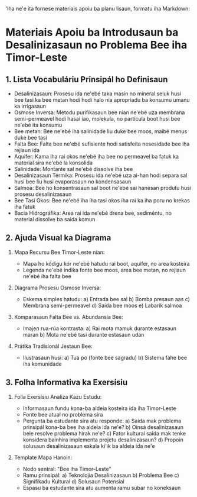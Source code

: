 'Iha ne'e ita fornese materiais apoiu ba planu lisaun, formatu iha Markdown:

# Materiais Apoiu ba Introdusaun ba Desalinizasaun no Problema Bee iha Timor-Leste

## 1. Lista Vocabuláriu Prinsipál ho Definisaun

- Desalinizasaun: Prosesu ida ne'ebé taka masin no mineral seluk husi bee tasi ka bee metan hodi hodi halo nia apropriadu ba konsumu umanu ka irrigasaun
- Osmose Inversa: Metodu purifikasaun bee nian ne'ebé uza membrana semi-permeavel hodi hasai iao, molekula, no partícula boot husi bee ne'ebé ita konsumu
- Bee metan: Bee ne'ebé iha salinidade liu duke bee moos, maibé menus duke bee tasi
- Falta Bee: Falta bee ne'ebé sufisiente hodi satisfeita nesesidade bee iha rejiaun ida
- Aquifer: Kama iha rai okos ne'ebé iha bee no permeavel ba fatuk ka material sira ne'ebé la konsolida
- Salinidade: Montante sal ne'ebé dissolve iha bee
- Desalinizasaun Térmika: Prosesu ida ne'ebé uza ai-han hodi separa sal husi bee liu husi evaporasaun no kondensasaun
- Salmoa: Bee ho konsentrasaun sal boot ne'ebé sai hanesan produtu husi prosesu desalinizasaun
- Bee Tasi Okos: Bee ne'ebé iha iha tasi okos iha rai ka iha poru no krekas iha fatuk
- Bacia Hidrográfika: Area rai ida ne'ebé drena bee, sediméntu, no material dissolve ba saida komun

## 2. Ajuda Visual ka Diagrama

1. Mapa Recursu Bee Timor-Leste nian:
   - Mapa ho kódigu kór ne'ebé hatudu rai boot, aquifer, no area kosteira
   - Legenda ne'ebé indika fonte bee moos, area bee metan, no rejiaun ne'ebé iha falta bee

2. Diagrama Prosesu Osmose Inversa:
   - Eskema simples hatudu:
     a) Entrada bee sal
     b) Bomba presaun aas
     c) Membrana semi-permeavel
     d) Saída bee moos
     e) Labarik salmoa

3. Komparasaun Falta Bee vs. Abundansia Bee:
   - Imajen rua-rúa kontrasta:
     a) Rai mota mamuk durante estasaun maran
     b) Mota ne'ebé tasi durante estasaun udan

4. Prátika Tradisionál Jestaun Bee:
   - Ilustrasaun husi:
     a) Tua po (fonte bee sagradu)
     b) Sistema fahe bee iha komunidade

## 3. Folha Informativa ka Exersísiu

1. Folla Exersísiu Analiza Kazu Estudu:
   - Informasaun fundu kona-ba aldeia kosteira ida iha Timor-Leste
   - Fonte bee atual no problema sira
   - Pergunta ba estudante sira atu responde:
     a) Saida mak problema prinsipál kona-ba bee iha aldeia ida ne'e?
     b) Oinsá desalinizasaun bele resolve problema hirak ne'e?
     c) Fator kultural saida mak tenke konsidera bainhira implementa projetu desalinizasaun?
     d) Propoin solusaun desalinizasaun eskala ki'ik ba aldeia ida ne'e

2. Template Mapa Hanoin:
   - Nodo sentral: "Bee iha Timor-Leste"
   - Ramu prinsipál:
     a) Teknolojia Desalinizasaun
     b) Problema Bee
     c) Signifikadu Kultural
     d) Solusaun Potensial
   - Espasu ba estudante sira atu aumenta ramu subar no koneksaun